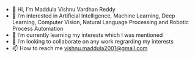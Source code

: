 - 👋 Hi, I’m Maddula Vishnu Vardhan Reddy
- 👀 I’m interested in Artificial Intelligence, Machine Learning, Deep Learning, Computer Vision, Natural Language Processing and Robotic Process Automation
- 🌱 I’m currently learning my interests which I was mentioned 
- 💞️ I’m looking to collaborate on any work regrarding my interests
- 📫 How to reach me vishnu.maddula2001@gmail.com


<!---
mvvr/mvvr is a ✨ special ✨ repository because its `README.md` (this file) appears on your GitHub profile.
You can click the Preview link to take a look at your changes.
--->
